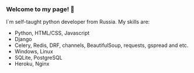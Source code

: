 ### Welcome to my page! 👋
I`m self-taught python developer from Russia. My skills are:

- Python, HTML/CSS, Javascript
- Django
- Celery, Redis, DRF, channels, BeautifulSoup, requests, gspread and etc.
- Windows, Linux
- SQLite, PostgreSQL 
- Heroku, Nginx

<!--
**sobbaka/sobbaka** is a ✨ _special_ ✨ repository because its `README.md` (this file) appears on your GitHub profile.

Here are some ideas to get you started:

- 🔭 I’m currently working on ...
- 🌱 I’m currently learning ...
- 👯 I’m looking to collaborate on ...
- 🤔 I’m looking for help with ...
- 💬 Ask me about ...
- 📫 How to reach me: ...
- 😄 Pronouns: ...
- ⚡ Fun fact: ...
-->
